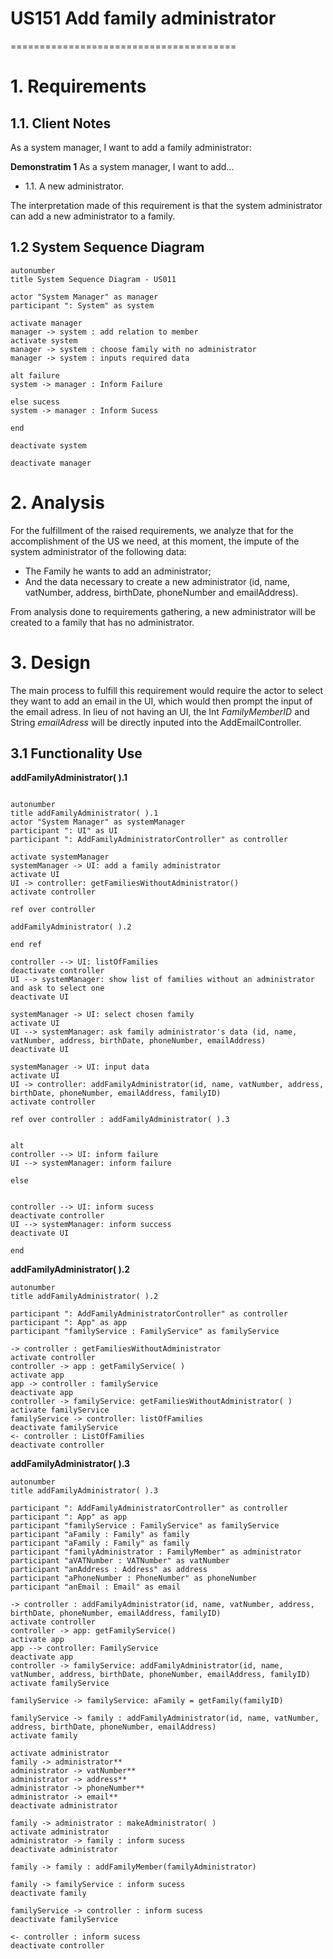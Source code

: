 # US151 Add family administrator
=======================================


# 1. Requirements

## 1.1. Client Notes

As a system manager, I want to add a family administrator:

**Demonstratim 1** As a system manager, I want to add...

- 1.1. A new administrator.

The interpretation made of this requirement is that the system administrator can add a new administrator to a family.

## 1.2 System Sequence Diagram

```puml
autonumber
title System Sequence Diagram - US011

actor "System Manager" as manager
participant ": System" as system

activate manager
manager -> system : add relation to member
activate system
manager -> system : choose family with no administrator
manager -> system : inputs required data

alt failure
system -> manager : Inform Failure

else sucess
system -> manager : Inform Sucess

end

deactivate system

deactivate manager
```

# 2. Analysis

For the fulfillment of the raised requirements, we analyze that for the accomplishment of the US we need, at this moment, the impute of the system administrator of the following data:

- The Family he wants to add an administrator;
- And the data necessary to create a new administrator (id, name, vatNumber, address, birthDate, phoneNumber and emailAddress).

From analysis done to requirements gathering, a new administrator will be created to a family that has no administrator.

# 3. Design

The main process to fulfill this requirement would require the actor to select they want to add an email in the UI, which would then prompt the input of the email adress. In lieu of not having an UI, the Int *FamilyMemberID* and String *emailAdress* will be directly inputed into the AddEmailController. 

## 3.1 Functionality Use

**addFamilyAdministrator( ).1**
```puml

autonumber
title addFamilyAdministrator( ).1
actor "System Manager" as systemManager
participant ": UI" as UI
participant ": AddFamilyAdministratorController" as controller

activate systemManager
systemManager -> UI: add a family administrator
activate UI
UI -> controller: getFamiliesWithoutAdministrator()
activate controller

ref over controller

addFamilyAdministrator( ).2

end ref

controller --> UI: listOfFamilies
deactivate controller
UI --> systemManager: show list of families without an administrator and ask to select one
deactivate UI

systemManager -> UI: select chosen family
activate UI
UI --> systemManager: ask family administrator's data (id, name, vatNumber, address, birthDate, phoneNumber, emailAddress)
deactivate UI

systemManager -> UI: input data
activate UI
UI -> controller: addFamilyAdministrator(id, name, vatNumber, address, birthDate, phoneNumber, emailAddress, familyID)
activate controller

ref over controller : addFamilyAdministrator( ).3


alt 
controller --> UI: inform failure
UI --> systemManager: inform failure

else 


controller --> UI: inform sucess
deactivate controller
UI --> systemManager: inform success
deactivate UI

end

```

**addFamilyAdministrator( ).2**
```puml
autonumber
title addFamilyAdministrator( ).2

participant ": AddFamilyAdministratorController" as controller
participant ": App" as app
participant "familyService : FamilyService" as familyService

-> controller : getFamiliesWithoutAdministrator
activate controller
controller -> app : getFamilyService( )
activate app
app -> controller : familyService
deactivate app
controller -> familyService: getFamiliesWithoutAdministrator( )
activate familyService
familyService -> controller: listOfFamilies
deactivate familyService
<- controller : ListOfFamilies
deactivate controller 
```

**addFamilyAdministrator( ).3**
```puml
autonumber
title addFamilyAdministrator( ).3

participant ": AddFamilyAdministratorController" as controller
participant ": App" as app
participant "familyService : FamilyService" as familyService
participant "aFamily : Family" as family
participant "aFamily : Family" as family
participant "familyAdministrator : FamilyMember" as administrator
participant "aVATNumber : VATNumber" as vatNumber
participant "anAddress : Address" as address
participant "aPhoneNumber : PhoneNumber" as phoneNumber
participant "anEmail : Email" as email

-> controller : addFamilyAdministrator(id, name, vatNumber, address, birthDate, phoneNumber, emailAddress, familyID)
activate controller
controller -> app: getFamilyService()
activate app
app --> controller: FamilyService
deactivate app
controller -> familyService: addFamilyAdministrator(id, name, vatNumber, address, birthDate, phoneNumber, emailAddress, familyID)
activate familyService

familyService -> familyService: aFamily = getFamily(familyID)

familyService -> family : addFamilyAdministrator(id, name, vatNumber, address, birthDate, phoneNumber, emailAddress)
activate family

activate administrator
family -> administrator**
administrator -> vatNumber**
administrator -> address**
administrator -> phoneNumber**
administrator -> email**
deactivate administrator

family -> administrator : makeAdministrator( )
activate administrator
administrator -> family : inform sucess
deactivate administrator

family -> family : addFamilyMember(familyAdministrator)

family -> familyService : inform sucess
deactivate family

familyService -> controller : inform sucess
deactivate familyService

<- controller : inform sucess
deactivate controller

```